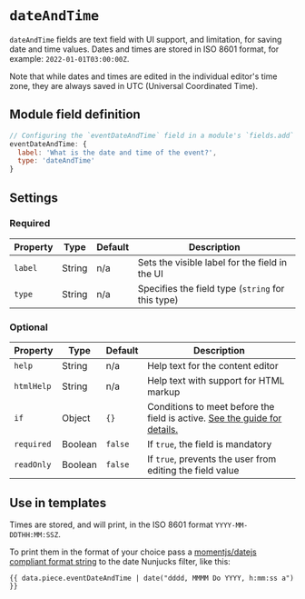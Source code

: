# `dateAndTime`

`dateAndTime` fields are text field with UI support, and limitation, for saving date and time values. Dates and times are stored in ISO 8601 format, for example: `2022-01-01T03:00:00Z`.

Note that while dates and times are edited in the individual editor's time zone, they are always saved in UTC (Universal Coordinated Time).

## Module field definition

```javascript
// Configuring the `eventDateAndTime` field in a module's `fields.add` subsection:
eventDateAndTime: {
  label: 'What is the date and time of the event?',
  type: 'dateAndTime'
}
```

## Settings

### Required

|  Property | Type   | Default | Description |
|-----------|-----------|-----------|-----------|
|`label` | String | n/a | Sets the visible label for the field in the UI |
|`type` | String | n/a | Specifies the field type (`string` for this type) |

### Optional

|  Property | Type   | Default | Description |
|-----------|-----------|-----------|-----------|
|`help` | String | n/a | Help text for the content editor |
|`htmlHelp` | String | n/a | Help text with support for HTML markup |
|`if` | Object | `{}` | Conditions to meet before the field is active. [See the guide for details.](/guide/conditional-fields) |
|`required` | Boolean | `false` | If `true`, the field is mandatory |
|`readOnly` | Boolean | `false` | If `true`, prevents the user from editing the field value |

## Use in templates

Times are stored, and will print, in the ISO 8601 format `YYYY-MM-DDTHH:MM:SSZ`.

To print them in the format of your choice pass a [momentjs/datejs compliant format string](https://momentjs.com/docs/#/displaying/) to the date Nunjucks filter, like this:

```django
{{ data.piece.eventDateAndTime | date("dddd, MMMM Do YYYY, h:mm:ss a") }}
```